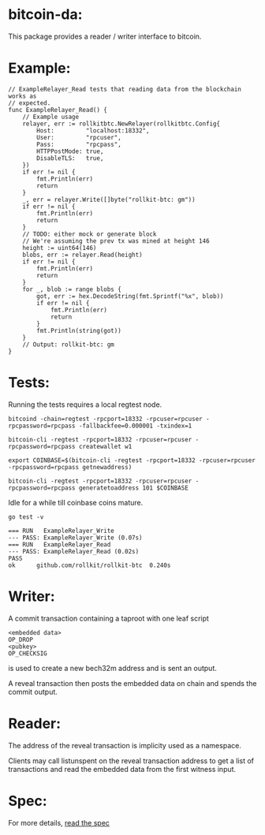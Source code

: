 bitcoin-da:
===========


This package provides a reader / writer interface to bitcoin.

Example:
========

	// ExampleRelayer_Read tests that reading data from the blockchain works as
	// expected.
	func ExampleRelayer_Read() {
		// Example usage
		relayer, err := rollkitbtc.NewRelayer(rollkitbtc.Config{
			Host:         "localhost:18332",
			User:         "rpcuser",
			Pass:         "rpcpass",
			HTTPPostMode: true,
			DisableTLS:   true,
		})
		if err != nil {
			fmt.Println(err)
			return
		}
		_, err = relayer.Write([]byte("rollkit-btc: gm"))
		if err != nil {
			fmt.Println(err)
			return
		}
		// TODO: either mock or generate block
		// We're assuming the prev tx was mined at height 146
		height := uint64(146)
		blobs, err := relayer.Read(height)
		if err != nil {
			fmt.Println(err)
			return
		}
		for _, blob := range blobs {
			got, err := hex.DecodeString(fmt.Sprintf("%x", blob))
			if err != nil {
				fmt.Println(err)
				return
			}
			fmt.Println(string(got))
		}
		// Output: rollkit-btc: gm
	}

Tests:
======

Running the tests requires a local regtest node.

	bitcoind -chain=regtest -rpcport=18332 -rpcuser=rpcuser -rpcpassword=rpcpass -fallbackfee=0.000001 -txindex=1

	bitcoin-cli -regtest -rpcport=18332 -rpcuser=rpcuser -rpcpassword=rpcpass createwallet w1

	export COINBASE=$(bitcoin-cli -regtest -rpcport=18332 -rpcuser=rpcuser -rpcpassword=rpcpass getnewaddress)

	bitcoin-cli -regtest -rpcport=18332 -rpcuser=rpcuser -rpcpassword=rpcpass generatetoaddress 101 $COINBASE

Idle for a while till coinbase coins mature.

	go test -v

	=== RUN   ExampleRelayer_Write
	--- PASS: ExampleRelayer_Write (0.07s)
	=== RUN   ExampleRelayer_Read
	--- PASS: ExampleRelayer_Read (0.02s)
	PASS
	ok      github.com/rollkit/rollkit-btc  0.240s


Writer:
=======

A commit transaction containing a taproot with one leaf script

    <embedded data>
    OP_DROP
    <pubkey>
    OP_CHECKSIG

is used to create a new bech32m address and is sent an output.


A reveal transaction then posts the embedded data on chain and spends the
commit output.


Reader:
========

The address of the reveal transaction is implicity used as a namespace.


Clients may call listunspent on the reveal transaction address to get a list of
transactions and read the embedded data from the first witness input.

Spec:
=====

For more details, [read the spec](./spec.md)
